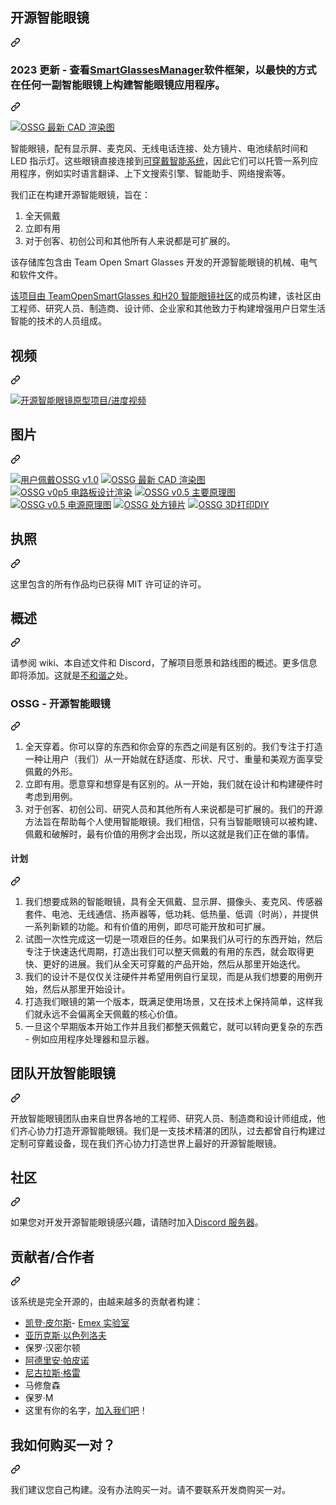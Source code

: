 <div class="Box-sc-g0xbh4-0 bJMeLZ js-snippet-clipboard-copy-unpositioned" data-hpc="true"><article class="markdown-body entry-content container-lg" itemprop="text"><div class="markdown-heading" dir="auto"><h1 tabindex="-1" class="heading-element" dir="auto"><font style="vertical-align: inherit;"><font style="vertical-align: inherit;">开源智能眼镜</font></font></h1><a id="user-content-open-source-smart-glasses" class="anchor" aria-label="永久链接：开源智能眼镜" href="#open-source-smart-glasses"><svg class="octicon octicon-link" viewBox="0 0 16 16" version="1.1" width="16" height="16" aria-hidden="true"><path d="m7.775 3.275 1.25-1.25a3.5 3.5 0 1 1 4.95 4.95l-2.5 2.5a3.5 3.5 0 0 1-4.95 0 .751.751 0 0 1 .018-1.042.751.751 0 0 1 1.042-.018 1.998 1.998 0 0 0 2.83 0l2.5-2.5a2.002 2.002 0 0 0-2.83-2.83l-1.25 1.25a.751.751 0 0 1-1.042-.018.751.751 0 0 1-.018-1.042Zm-4.69 9.64a1.998 1.998 0 0 0 2.83 0l1.25-1.25a.751.751 0 0 1 1.042.018.751.751 0 0 1 .018 1.042l-1.25 1.25a3.5 3.5 0 1 1-4.95-4.95l2.5-2.5a3.5 3.5 0 0 1 4.95 0 .751.751 0 0 1-.018 1.042.751.751 0 0 1-1.042.018 1.998 1.998 0 0 0-2.83 0l-2.5 2.5a1.998 1.998 0 0 0 0 2.83Z"></path></svg></a></div>
<div class="markdown-heading" dir="auto"><h3 tabindex="-1" class="heading-element" dir="auto"><font style="vertical-align: inherit;"><font style="vertical-align: inherit;">2023 更新 - 查看</font></font><a href="https://github.com/TeamOpenSmartGlasses/SmartGlassesManager"><font style="vertical-align: inherit;"><font style="vertical-align: inherit;">SmartGlassesManager</font></font></a><font style="vertical-align: inherit;"><font style="vertical-align: inherit;">软件框架，以最快的方式在任何一副智能眼镜上构建智能眼镜应用程序。</font></font></h3><a id="user-content-update-2023---checkout-the-smartglassesmanager-software-framework-for-the-fastest-way-to-build-smart-glasses-apps-on-any-pair-of-smart-glasses" class="anchor" aria-label="永久链接：2023 年更新 - 查看 SmartGlassesManager 软件框架，以最快的方式在任何一副智能眼镜上构建智能眼镜应用程序。" href="#update-2023---checkout-the-smartglassesmanager-software-framework-for-the-fastest-way-to-build-smart-glasses-apps-on-any-pair-of-smart-glasses"><svg class="octicon octicon-link" viewBox="0 0 16 16" version="1.1" width="16" height="16" aria-hidden="true"><path d="m7.775 3.275 1.25-1.25a3.5 3.5 0 1 1 4.95 4.95l-2.5 2.5a3.5 3.5 0 0 1-4.95 0 .751.751 0 0 1 .018-1.042.751.751 0 0 1 1.042-.018 1.998 1.998 0 0 0 2.83 0l2.5-2.5a2.002 2.002 0 0 0-2.83-2.83l-1.25 1.25a.751.751 0 0 1-1.042-.018.751.751 0 0 1-.018-1.042Zm-4.69 9.64a1.998 1.998 0 0 0 2.83 0l1.25-1.25a.751.751 0 0 1 1.042.018.751.751 0 0 1 .018 1.042l-1.25 1.25a3.5 3.5 0 1 1-4.95-4.95l2.5-2.5a3.5 3.5 0 0 1 4.95 0 .751.751 0 0 1-.018 1.042.751.751 0 0 1-1.042.018 1.998 1.998 0 0 0-2.83 0l-2.5 2.5a1.998 1.998 0 0 0 0 2.83Z"></path></svg></a></div>
<p dir="auto"><a target="_blank" rel="noopener noreferrer" href="/TeamOpenSmartGlasses/OpenSourceSmartGlasses/blob/main/res/ossg_v1_screenshot.jpg"><img src="/TeamOpenSmartGlasses/OpenSourceSmartGlasses/raw/main/res/ossg_v1_screenshot.jpg" alt="OSSG 最新 CAD 渲染图" style="max-width: 100%;"></a></p>
<p dir="auto"><font style="vertical-align: inherit;"><font style="vertical-align: inherit;">智能眼镜，配有显示屏、麦克风、无线电话连接、处方镜片、电池续航时间和 LED 指示灯。这些眼镜直接连接到</font></font><a href="https://github.com/emexlabs/WearableIntelligenceSystem"><font style="vertical-align: inherit;"><font style="vertical-align: inherit;">可穿戴智能系统</font></font></a><font style="vertical-align: inherit;"><font style="vertical-align: inherit;">，因此它们可以托管一系列应用程序，例如实时语言翻译、上下文搜索引擎、智能助手、网络搜索等。</font></font></p>
<p dir="auto"><font style="vertical-align: inherit;"><font style="vertical-align: inherit;">我们正在构建开源智能眼镜，旨在：</font></font></p>
<ol dir="auto">
<li><font style="vertical-align: inherit;"><font style="vertical-align: inherit;">全天佩戴</font></font></li>
<li><font style="vertical-align: inherit;"><font style="vertical-align: inherit;">立即有用</font></font></li>
<li><font style="vertical-align: inherit;"><font style="vertical-align: inherit;">对于创客、初创公司和其他所有人来说都是可扩展的。</font></font></li>
</ol>
<p dir="auto"><font style="vertical-align: inherit;"><font style="vertical-align: inherit;">该存储库包含由 Team Open Smart Glasses 开发的开源智能眼镜的机械、电气和软件文件。</font></font></p>
<p dir="auto"><font style="vertical-align: inherit;"></font><a href="https://smartglasses.community/" rel="nofollow"><font style="vertical-align: inherit;"><font style="vertical-align: inherit;">该项目由 TeamOpenSmartGlasses 和H20 智能眼镜社区</font></font></a><font style="vertical-align: inherit;"><font style="vertical-align: inherit;">的成员构建</font><font style="vertical-align: inherit;">，该社区由工程师、研究人员、制造商、设计师、企业家和其他致力于构建增强用户日常生活智能的技术的人员组成。</font></font></p>
<div class="markdown-heading" dir="auto"><h2 tabindex="-1" class="heading-element" dir="auto"><font style="vertical-align: inherit;"><font style="vertical-align: inherit;">视频</font></font></h2><a id="user-content-videos" class="anchor" aria-label="永久链接：视频" href="#videos"><svg class="octicon octicon-link" viewBox="0 0 16 16" version="1.1" width="16" height="16" aria-hidden="true"><path d="m7.775 3.275 1.25-1.25a3.5 3.5 0 1 1 4.95 4.95l-2.5 2.5a3.5 3.5 0 0 1-4.95 0 .751.751 0 0 1 .018-1.042.751.751 0 0 1 1.042-.018 1.998 1.998 0 0 0 2.83 0l2.5-2.5a2.002 2.002 0 0 0-2.83-2.83l-1.25 1.25a.751.751 0 0 1-1.042-.018.751.751 0 0 1-.018-1.042Zm-4.69 9.64a1.998 1.998 0 0 0 2.83 0l1.25-1.25a.751.751 0 0 1 1.042.018.751.751 0 0 1 .018 1.042l-1.25 1.25a3.5 3.5 0 1 1-4.95-4.95l2.5-2.5a3.5 3.5 0 0 1 4.95 0 .751.751 0 0 1-.018 1.042.751.751 0 0 1-1.042.018 1.998 1.998 0 0 0-2.83 0l-2.5 2.5a1.998 1.998 0 0 0 0 2.83Z"></path></svg></a></div>
<p dir="auto"><a href="https://www.youtube.com/watch?v=PwmGNWkpKW8" title="开源智能眼镜" rel="nofollow"><img src="/TeamOpenSmartGlasses/OpenSourceSmartGlasses/raw/main/res/thumbnail_ossg_play.jpg" alt="开源智能眼镜原型项目/进度视频" style="max-width: 100%;"></a></p>
<div class="markdown-heading" dir="auto"><h2 tabindex="-1" class="heading-element" dir="auto"><font style="vertical-align: inherit;"><font style="vertical-align: inherit;">图片</font></font></h2><a id="user-content-images" class="anchor" aria-label="永久链接：图片" href="#images"><svg class="octicon octicon-link" viewBox="0 0 16 16" version="1.1" width="16" height="16" aria-hidden="true"><path d="m7.775 3.275 1.25-1.25a3.5 3.5 0 1 1 4.95 4.95l-2.5 2.5a3.5 3.5 0 0 1-4.95 0 .751.751 0 0 1 .018-1.042.751.751 0 0 1 1.042-.018 1.998 1.998 0 0 0 2.83 0l2.5-2.5a2.002 2.002 0 0 0-2.83-2.83l-1.25 1.25a.751.751 0 0 1-1.042-.018.751.751 0 0 1-.018-1.042Zm-4.69 9.64a1.998 1.998 0 0 0 2.83 0l1.25-1.25a.751.751 0 0 1 1.042.018.751.751 0 0 1 .018 1.042l-1.25 1.25a3.5 3.5 0 1 1-4.95-4.95l2.5-2.5a3.5 3.5 0 0 1 4.95 0 .751.751 0 0 1-.018 1.042.751.751 0 0 1-1.042.018 1.998 1.998 0 0 0-2.83 0l-2.5 2.5a1.998 1.998 0 0 0 0 2.83Z"></path></svg></a></div>
<p dir="auto"><a target="_blank" rel="noopener noreferrer" href="/TeamOpenSmartGlasses/OpenSourceSmartGlasses/blob/main/res/ossg_v1p0_cayden_pierce.jpg"><img src="/TeamOpenSmartGlasses/OpenSourceSmartGlasses/raw/main/res/ossg_v1p0_cayden_pierce.jpg" alt="用户佩戴OSSG v1.0" style="max-width: 100%;"></a>
<a target="_blank" rel="noopener noreferrer" href="/TeamOpenSmartGlasses/OpenSourceSmartGlasses/blob/main/res/ossg_v1_screenshot.jpg"><img src="/TeamOpenSmartGlasses/OpenSourceSmartGlasses/raw/main/res/ossg_v1_screenshot.jpg" alt="OSSG 最新 CAD 渲染图" style="max-width: 100%;"></a>
<a target="_blank" rel="noopener noreferrer" href="/TeamOpenSmartGlasses/OpenSourceSmartGlasses/blob/main/res/v0p5_board_render.png"><img src="/TeamOpenSmartGlasses/OpenSourceSmartGlasses/raw/main/res/v0p5_board_render.png" alt="OSSG v0p5 电路板设计渲染" style="max-width: 100%;"></a>
<a target="_blank" rel="noopener noreferrer" href="/TeamOpenSmartGlasses/OpenSourceSmartGlasses/blob/main/res/v0p5_schematic_main.jpg"><img src="/TeamOpenSmartGlasses/OpenSourceSmartGlasses/raw/main/res/v0p5_schematic_main.jpg" alt="OSSG v0.5 主要原理图" style="max-width: 100%;"></a>
<a target="_blank" rel="noopener noreferrer" href="/TeamOpenSmartGlasses/OpenSourceSmartGlasses/blob/main/res/v0p5_schematic_power.jpg"><img src="/TeamOpenSmartGlasses/OpenSourceSmartGlasses/raw/main/res/v0p5_schematic_power.jpg" alt="OSSG v0.5 电源原理图" style="max-width: 100%;"></a>
<a target="_blank" rel="noopener noreferrer" href="/TeamOpenSmartGlasses/OpenSourceSmartGlasses/blob/main/res/OpenSourceSmartGlasses_prescription_lenses_CaydenPierce.jpg"><img src="/TeamOpenSmartGlasses/OpenSourceSmartGlasses/raw/main/res/OpenSourceSmartGlasses_prescription_lenses_CaydenPierce.jpg" alt="OSSG 处方镜片" style="max-width: 100%;"></a>
<a target="_blank" rel="noopener noreferrer" href="/TeamOpenSmartGlasses/OpenSourceSmartGlasses/blob/main/res/3d_printing_OpenSourceSmartGlasses_TeamOpenSmartGlasses_MattTheMaker_CaydenPierce.jpg"><img src="/TeamOpenSmartGlasses/OpenSourceSmartGlasses/raw/main/res/3d_printing_OpenSourceSmartGlasses_TeamOpenSmartGlasses_MattTheMaker_CaydenPierce.jpg" alt="OSSG 3D打印DIY" style="max-width: 100%;"></a></p>
<div class="markdown-heading" dir="auto"><h2 tabindex="-1" class="heading-element" dir="auto"><font style="vertical-align: inherit;"><font style="vertical-align: inherit;">执照</font></font></h2><a id="user-content-license" class="anchor" aria-label="永久链接：许可证" href="#license"><svg class="octicon octicon-link" viewBox="0 0 16 16" version="1.1" width="16" height="16" aria-hidden="true"><path d="m7.775 3.275 1.25-1.25a3.5 3.5 0 1 1 4.95 4.95l-2.5 2.5a3.5 3.5 0 0 1-4.95 0 .751.751 0 0 1 .018-1.042.751.751 0 0 1 1.042-.018 1.998 1.998 0 0 0 2.83 0l2.5-2.5a2.002 2.002 0 0 0-2.83-2.83l-1.25 1.25a.751.751 0 0 1-1.042-.018.751.751 0 0 1-.018-1.042Zm-4.69 9.64a1.998 1.998 0 0 0 2.83 0l1.25-1.25a.751.751 0 0 1 1.042.018.751.751 0 0 1 .018 1.042l-1.25 1.25a3.5 3.5 0 1 1-4.95-4.95l2.5-2.5a3.5 3.5 0 0 1 4.95 0 .751.751 0 0 1-.018 1.042.751.751 0 0 1-1.042.018 1.998 1.998 0 0 0-2.83 0l-2.5 2.5a1.998 1.998 0 0 0 0 2.83Z"></path></svg></a></div>
<p dir="auto"><font style="vertical-align: inherit;"><font style="vertical-align: inherit;">这里包含的所有作品均已获得 MIT 许可证的许可。</font></font></p>
<div class="markdown-heading" dir="auto"><h2 tabindex="-1" class="heading-element" dir="auto"><font style="vertical-align: inherit;"><font style="vertical-align: inherit;">概述</font></font></h2><a id="user-content-overview" class="anchor" aria-label="永久链接：概述" href="#overview"><svg class="octicon octicon-link" viewBox="0 0 16 16" version="1.1" width="16" height="16" aria-hidden="true"><path d="m7.775 3.275 1.25-1.25a3.5 3.5 0 1 1 4.95 4.95l-2.5 2.5a3.5 3.5 0 0 1-4.95 0 .751.751 0 0 1 .018-1.042.751.751 0 0 1 1.042-.018 1.998 1.998 0 0 0 2.83 0l2.5-2.5a2.002 2.002 0 0 0-2.83-2.83l-1.25 1.25a.751.751 0 0 1-1.042-.018.751.751 0 0 1-.018-1.042Zm-4.69 9.64a1.998 1.998 0 0 0 2.83 0l1.25-1.25a.751.751 0 0 1 1.042.018.751.751 0 0 1 .018 1.042l-1.25 1.25a3.5 3.5 0 1 1-4.95-4.95l2.5-2.5a3.5 3.5 0 0 1 4.95 0 .751.751 0 0 1-.018 1.042.751.751 0 0 1-1.042.018 1.998 1.998 0 0 0-2.83 0l-2.5 2.5a1.998 1.998 0 0 0 0 2.83Z"></path></svg></a></div>
<p dir="auto"><font style="vertical-align: inherit;"><font style="vertical-align: inherit;">请参阅 wiki、本自述文件和 Discord，了解项目愿景和路线图的概述。更多信息即将添加。这就是</font></font><a href="https://discord.gg/5ukNvkEAqT" rel="nofollow"><font style="vertical-align: inherit;"><font style="vertical-align: inherit;">不和谐之</font></font></a><font style="vertical-align: inherit;"><font style="vertical-align: inherit;">处。</font></font></p>
<div class="markdown-heading" dir="auto"><h3 tabindex="-1" class="heading-element" dir="auto"><font style="vertical-align: inherit;"><font style="vertical-align: inherit;">OSSG - 开源智能眼镜</font></font></h3><a id="user-content-ossg---open-source-smart-glasses" class="anchor" aria-label="永久链接：OSSG - 开源智能眼镜" href="#ossg---open-source-smart-glasses"><svg class="octicon octicon-link" viewBox="0 0 16 16" version="1.1" width="16" height="16" aria-hidden="true"><path d="m7.775 3.275 1.25-1.25a3.5 3.5 0 1 1 4.95 4.95l-2.5 2.5a3.5 3.5 0 0 1-4.95 0 .751.751 0 0 1 .018-1.042.751.751 0 0 1 1.042-.018 1.998 1.998 0 0 0 2.83 0l2.5-2.5a2.002 2.002 0 0 0-2.83-2.83l-1.25 1.25a.751.751 0 0 1-1.042-.018.751.751 0 0 1-.018-1.042Zm-4.69 9.64a1.998 1.998 0 0 0 2.83 0l1.25-1.25a.751.751 0 0 1 1.042.018.751.751 0 0 1 .018 1.042l-1.25 1.25a3.5 3.5 0 1 1-4.95-4.95l2.5-2.5a3.5 3.5 0 0 1 4.95 0 .751.751 0 0 1-.018 1.042.751.751 0 0 1-1.042.018 1.998 1.998 0 0 0-2.83 0l-2.5 2.5a1.998 1.998 0 0 0 0 2.83Z"></path></svg></a></div>
<ol dir="auto">
<li><font style="vertical-align: inherit;"><font style="vertical-align: inherit;">全天穿着。你可以穿的东西和你会穿的东西之间是有区别的。我们专注于打造一种让用户（我们）从一开始就在舒适度、形状、尺寸、重量和美观方面享受佩戴的外形。</font></font></li>
<li><font style="vertical-align: inherit;"><font style="vertical-align: inherit;">立即有用。愿意穿和想穿是有区别的。从一开始，我们就在设计和构建硬件时考虑到用例。</font></font></li>
<li><font style="vertical-align: inherit;"><font style="vertical-align: inherit;">对于创客、初创公司、研究人员和其他所有人来说都是可扩展的。我们的开源方法旨在帮助每个人使用智能眼镜。我们相信，只有当智能眼镜可以被构建、佩戴和破解时，最有价值的用例才会出现，所以这就是我们正在做的事情。</font></font></li>
</ol>
<div class="markdown-heading" dir="auto"><h4 tabindex="-1" class="heading-element" dir="auto"><font style="vertical-align: inherit;"><font style="vertical-align: inherit;">计划</font></font></h4><a id="user-content-plan" class="anchor" aria-label="永久链接：计划" href="#plan"><svg class="octicon octicon-link" viewBox="0 0 16 16" version="1.1" width="16" height="16" aria-hidden="true"><path d="m7.775 3.275 1.25-1.25a3.5 3.5 0 1 1 4.95 4.95l-2.5 2.5a3.5 3.5 0 0 1-4.95 0 .751.751 0 0 1 .018-1.042.751.751 0 0 1 1.042-.018 1.998 1.998 0 0 0 2.83 0l2.5-2.5a2.002 2.002 0 0 0-2.83-2.83l-1.25 1.25a.751.751 0 0 1-1.042-.018.751.751 0 0 1-.018-1.042Zm-4.69 9.64a1.998 1.998 0 0 0 2.83 0l1.25-1.25a.751.751 0 0 1 1.042.018.751.751 0 0 1 .018 1.042l-1.25 1.25a3.5 3.5 0 1 1-4.95-4.95l2.5-2.5a3.5 3.5 0 0 1 4.95 0 .751.751 0 0 1-.018 1.042.751.751 0 0 1-1.042.018 1.998 1.998 0 0 0-2.83 0l-2.5 2.5a1.998 1.998 0 0 0 0 2.83Z"></path></svg></a></div>
<ol dir="auto">
<li><font style="vertical-align: inherit;"><font style="vertical-align: inherit;">我们想要成熟的智能眼镜，具有全天佩戴、显示屏、摄像头、麦克风、传感器套件、电池、无线通信、扬声器等，低功耗、低热量、低调（时尚），并提供一系列新颖的功能。和有价值的用例，即尽可能开放和可扩展。</font></font></li>
<li><font style="vertical-align: inherit;"><font style="vertical-align: inherit;">试图一次性完成这一切是一项艰巨的任务。如果我们从可行的东西开始，然后专注于快速迭代周期，打&ZeroWidthSpace;&ZeroWidthSpace;造出我们可以整天佩戴的有用的东西，就会取得更快、更好的进展。我们从全天可穿戴的产品开始，然后从那里开始迭代。</font></font></li>
<li><font style="vertical-align: inherit;"><font style="vertical-align: inherit;">我们的设计不是仅仅关注硬件并希望用例自行呈现，而是从我们想要的用例开始，然后从那里开始设计。</font></font></li>
<li><font style="vertical-align: inherit;"><font style="vertical-align: inherit;">打造我们眼镜的第一个版本，既满足使用场景，又在技术上保持简单，这样我们就永远不会偏离全天佩戴的核心价值。</font></font></li>
<li><font style="vertical-align: inherit;"><font style="vertical-align: inherit;">一旦这个早期版本开始工作并且我们都整天佩戴它，就可以转向更复杂的东西 - 例如应用程序处理器和显示器。</font></font></li>
</ol>
<div class="markdown-heading" dir="auto"><h2 tabindex="-1" class="heading-element" dir="auto"><font style="vertical-align: inherit;"><font style="vertical-align: inherit;">团队开放智能眼镜</font></font></h2><a id="user-content-team-open-smartglasses" class="anchor" aria-label="永久链接：团队开放智能眼镜" href="#team-open-smartglasses"><svg class="octicon octicon-link" viewBox="0 0 16 16" version="1.1" width="16" height="16" aria-hidden="true"><path d="m7.775 3.275 1.25-1.25a3.5 3.5 0 1 1 4.95 4.95l-2.5 2.5a3.5 3.5 0 0 1-4.95 0 .751.751 0 0 1 .018-1.042.751.751 0 0 1 1.042-.018 1.998 1.998 0 0 0 2.83 0l2.5-2.5a2.002 2.002 0 0 0-2.83-2.83l-1.25 1.25a.751.751 0 0 1-1.042-.018.751.751 0 0 1-.018-1.042Zm-4.69 9.64a1.998 1.998 0 0 0 2.83 0l1.25-1.25a.751.751 0 0 1 1.042.018.751.751 0 0 1 .018 1.042l-1.25 1.25a3.5 3.5 0 1 1-4.95-4.95l2.5-2.5a3.5 3.5 0 0 1 4.95 0 .751.751 0 0 1-.018 1.042.751.751 0 0 1-1.042.018 1.998 1.998 0 0 0-2.83 0l-2.5 2.5a1.998 1.998 0 0 0 0 2.83Z"></path></svg></a></div>
<p dir="auto"><font style="vertical-align: inherit;"><font style="vertical-align: inherit;">开放智能眼镜团队由来自世界各地的工程师、研究人员、制造商和设计师组成，他们齐心协力打造开源智能眼镜。我们是一支技术精湛的团队，过去都曾自行构建过定制可穿戴设备，现在我们齐心协力打造世界上最好的开源智能眼镜。</font></font></p>
<div class="markdown-heading" dir="auto"><h2 tabindex="-1" class="heading-element" dir="auto"><font style="vertical-align: inherit;"><font style="vertical-align: inherit;">社区</font></font></h2><a id="user-content-community" class="anchor" aria-label="永久链接：社区" href="#community"><svg class="octicon octicon-link" viewBox="0 0 16 16" version="1.1" width="16" height="16" aria-hidden="true"><path d="m7.775 3.275 1.25-1.25a3.5 3.5 0 1 1 4.95 4.95l-2.5 2.5a3.5 3.5 0 0 1-4.95 0 .751.751 0 0 1 .018-1.042.751.751 0 0 1 1.042-.018 1.998 1.998 0 0 0 2.83 0l2.5-2.5a2.002 2.002 0 0 0-2.83-2.83l-1.25 1.25a.751.751 0 0 1-1.042-.018.751.751 0 0 1-.018-1.042Zm-4.69 9.64a1.998 1.998 0 0 0 2.83 0l1.25-1.25a.751.751 0 0 1 1.042.018.751.751 0 0 1 .018 1.042l-1.25 1.25a3.5 3.5 0 1 1-4.95-4.95l2.5-2.5a3.5 3.5 0 0 1 4.95 0 .751.751 0 0 1-.018 1.042.751.751 0 0 1-1.042.018 1.998 1.998 0 0 0-2.83 0l-2.5 2.5a1.998 1.998 0 0 0 0 2.83Z"></path></svg></a></div>
<p dir="auto"><font style="vertical-align: inherit;"><font style="vertical-align: inherit;">如果您对开发开源智能眼镜感兴趣，请随时加入</font></font><a href="https://discord.gg/5ukNvkEAqT" rel="nofollow"><font style="vertical-align: inherit;"><font style="vertical-align: inherit;">Discord 服务器</font></font></a><font style="vertical-align: inherit;"><font style="vertical-align: inherit;">。</font></font></p>
<div class="markdown-heading" dir="auto"><h2 tabindex="-1" class="heading-element" dir="auto"><font style="vertical-align: inherit;"><font style="vertical-align: inherit;">贡献者/合作者</font></font></h2><a id="user-content-contributors--collaborators" class="anchor" aria-label="永久链接：贡献者/合作者" href="#contributors--collaborators"><svg class="octicon octicon-link" viewBox="0 0 16 16" version="1.1" width="16" height="16" aria-hidden="true"><path d="m7.775 3.275 1.25-1.25a3.5 3.5 0 1 1 4.95 4.95l-2.5 2.5a3.5 3.5 0 0 1-4.95 0 .751.751 0 0 1 .018-1.042.751.751 0 0 1 1.042-.018 1.998 1.998 0 0 0 2.83 0l2.5-2.5a2.002 2.002 0 0 0-2.83-2.83l-1.25 1.25a.751.751 0 0 1-1.042-.018.751.751 0 0 1-.018-1.042Zm-4.69 9.64a1.998 1.998 0 0 0 2.83 0l1.25-1.25a.751.751 0 0 1 1.042.018.751.751 0 0 1 .018 1.042l-1.25 1.25a3.5 3.5 0 1 1-4.95-4.95l2.5-2.5a3.5 3.5 0 0 1 4.95 0 .751.751 0 0 1-.018 1.042.751.751 0 0 1-1.042.018 1.998 1.998 0 0 0-2.83 0l-2.5 2.5a1.998 1.998 0 0 0 0 2.83Z"></path></svg></a></div>
<p dir="auto"><font style="vertical-align: inherit;"><font style="vertical-align: inherit;">该系统是完全开源的，由越来越多的贡献者构建：</font></font></p>
<ul dir="auto">
<li><a href="https://caydenpierce.com" rel="nofollow"><font style="vertical-align: inherit;"><font style="vertical-align: inherit;">凯登·皮尔斯</font></font></a><font style="vertical-align: inherit;"><font style="vertical-align: inherit;">- </font></font><a href="https://emexwearables.com" rel="nofollow"><font style="vertical-align: inherit;"><font style="vertical-align: inherit;">Emex 实验室</font></font></a></li>
<li><a href="https://alexisraelov.com" rel="nofollow"><font style="vertical-align: inherit;"><font style="vertical-align: inherit;">亚历克斯·以色列洛夫</font></font></a></li>
<li><font style="vertical-align: inherit;"><font style="vertical-align: inherit;">保罗·汉密尔顿</font></font></li>
<li><a href="https://www.parallelinnov.com/about-us/" rel="nofollow"><font style="vertical-align: inherit;"><font style="vertical-align: inherit;">阿德里安·帕皮诺</font></font></a></li>
<li><a href="https://github.com/Thecactusman0"><font style="vertical-align: inherit;"><font style="vertical-align: inherit;">尼古拉斯·格雷</font></font></a></li>
<li><font style="vertical-align: inherit;"><font style="vertical-align: inherit;">马修詹森</font></font></li>
<li><font style="vertical-align: inherit;"><font style="vertical-align: inherit;">保罗·M</font></font></li>
<li><font style="vertical-align: inherit;"><font style="vertical-align: inherit;">这里有你的名字，</font></font><a href="https://discord.gg/5ukNvkEAqT" rel="nofollow"><font style="vertical-align: inherit;"><font style="vertical-align: inherit;">加入我们吧</font></font></a><font style="vertical-align: inherit;"><font style="vertical-align: inherit;">！</font></font></li>
</ul>
<div class="markdown-heading" dir="auto"><h2 tabindex="-1" class="heading-element" dir="auto"><font style="vertical-align: inherit;"><font style="vertical-align: inherit;">我如何购买一对？</font></font></h2><a id="user-content-how-do-i-buy-a-pair" class="anchor" aria-label="永久链接：如何购买一双？" href="#how-do-i-buy-a-pair"><svg class="octicon octicon-link" viewBox="0 0 16 16" version="1.1" width="16" height="16" aria-hidden="true"><path d="m7.775 3.275 1.25-1.25a3.5 3.5 0 1 1 4.95 4.95l-2.5 2.5a3.5 3.5 0 0 1-4.95 0 .751.751 0 0 1 .018-1.042.751.751 0 0 1 1.042-.018 1.998 1.998 0 0 0 2.83 0l2.5-2.5a2.002 2.002 0 0 0-2.83-2.83l-1.25 1.25a.751.751 0 0 1-1.042-.018.751.751 0 0 1-.018-1.042Zm-4.69 9.64a1.998 1.998 0 0 0 2.83 0l1.25-1.25a.751.751 0 0 1 1.042.018.751.751 0 0 1 .018 1.042l-1.25 1.25a3.5 3.5 0 1 1-4.95-4.95l2.5-2.5a3.5 3.5 0 0 1 4.95 0 .751.751 0 0 1-.018 1.042.751.751 0 0 1-1.042.018 1.998 1.998 0 0 0-2.83 0l-2.5 2.5a1.998 1.998 0 0 0 0 2.83Z"></path></svg></a></div>
<p dir="auto"><font style="vertical-align: inherit;"><font style="vertical-align: inherit;">我们建议您自己构建。没有办法购买一对。请不要联系开发商购买一对。</font></font></p>
</article></div>
